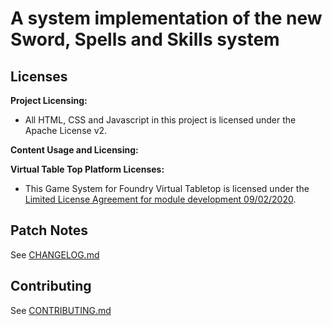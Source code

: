 # A system implementation of the new Sword, Spells and Skills system

## Licenses

**Project Licensing:**

- All HTML, CSS and Javascript in this project is licensed under the Apache License v2.

**Content Usage and Licensing:**

**Virtual Table Top Platform Licenses:**

- This Game System for Foundry Virtual Tabletop is licensed under the [Limited License Agreement for module development 09/02/2020](https://foundryvtt.com/article/license/).

## Patch Notes

See [CHANGELOG.md](./CHANGELOG.md)

## Contributing

See [CONTRIBUTING.md](./CONTRIBUTING.md)
